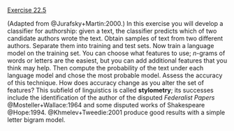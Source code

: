 [Exercise 22.5](22-5/)

(Adapted from @Jurafsky+Martin:2000.) In this exercise you will develop a classifier for
authorship: given a text, the classifier predicts which of two candidate
authors wrote the text. Obtain samples of text from two different
authors. Separate them into training and test sets. Now train a language
model on the training set. You can choose what features to use;
$n$-grams of words or letters are the easiest, but you can add
additional features that you think may help. Then compute the
probability of the text under each language model and chose the most
probable model. Assess the accuracy of this technique. How does accuracy
change as you alter the set of features? This subfield of linguistics is
called **stylometry**; its successes include the identification of the author of the
disputed *Federalist Papers* @Mosteller+Wallace:1964 and
some disputed works of Shakespeare @Hope:1994. @Khmelev+Tweedie:2001 produce good results with
a simple letter bigram model.
